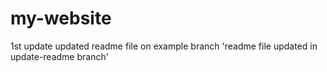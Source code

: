 # my-website
1st update
updated readme file on example branch
'readme file updated in update-readme branch'
